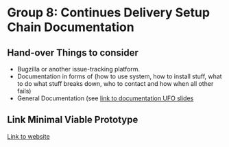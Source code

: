 Group 8: Continues Delivery Setup Chain Documentation
==============================================================
## Hand-over Things to consider
- Bugzilla or another issue-tracking platform.
- Documentation in forms of (how to use system, how to install stuff, what to do what stuff breaks down, who to contact and how when all other fails)
- General Documentation (see [link to documentation UFO slides](https://datsoftlyngby.github.io/soft2017fall/UFO/03-Documentation.html)

## Link Minimal Viable Prototype
[Link to website](http://165.227.151.217:8080/)
